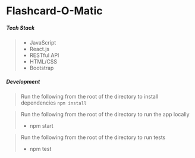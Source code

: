 # Flashcard-O-Matic 


##### Tech Stack
> * JavaScript
> * React.js
> * RESTful API
> * HTML/CSS
> * Bootstrap



##### Development
> Run the following from the root of the directory to install dependencies
>  ``` npm install ```

> Run the following from the root of the directory to run the app locally
> * npm start

> Run the following from the root of the directory to run tests
> * npm test
